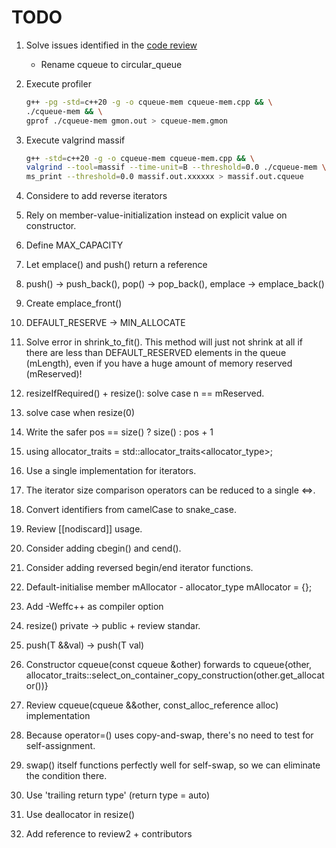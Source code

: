 # TODO

1. Solve issues identified in the [code review](https://codereview.stackexchange.com/questions/281005/simple-c-circular-queue)
    * Rename cqueue to circular_queue
2. Execute profiler

    ```sh
    g++ -pg -std=c++20 -g -o cqueue-mem cqueue-mem.cpp && \
    ./cqueue-mem && \
    gprof ./cqueue-mem gmon.out > cqueue-mem.gmon
    ```

3. Execute valgrind massif

    ```sh
    g++ -std=c++20 -g -o cqueue-mem cqueue-mem.cpp && \
    valgrind --tool=massif --time-unit=B --threshold=0.0 ./cqueue-mem \
    ms_print --threshold=0.0 massif.out.xxxxxx > massif.out.cqueue
    ```

4. Considere to add reverse iterators
5. Rely on member-value-initialization instead on explicit value on constructor.
6. Define MAX_CAPACITY
7. Let emplace() and push() return a reference
8. push() -> push_back(), pop() -> pop_back(), emplace -> emplace_back()
9. Create emplace_front()
10. DEFAULT_RESERVE -> MIN_ALLOCATE
11. Solve error in shrink_to_fit(). This method will just not shrink at all if there are less than DEFAULT_RESERVED elements in the queue (mLength), even if you have a huge amount of memory reserved (mReserved)!
12. resizeIfRequired() + resize(): solve case n == mReserved.
13. solve case when resize(0) 
14. Write the safer pos == size() ? size() : pos + 1
15. using allocator_traits = std::allocator_traits<allocator_type>;
16. Use a single implementation for iterators.
17. The iterator size comparison operators can be reduced to a single <=>.
18. Convert identifiers from camelCase to snake_case.
19. Review [[nodiscard]] usage.
20. Consider adding cbegin() and cend().
21. Consider adding reversed begin/end iterator functions.
22. Default-initialise member mAllocator - allocator_type mAllocator = {};
23. Add -Weffc++ as compiler option
24. resize() private -> public + review standar.
25. push(T &&val) -> push(T val)
26. Constructor cqueue(const cqueue &other) forwards to cqueue{other, allocator_traits::select_on_container_copy_construction(other.get_allocator())}
27. Review cqueue(cqueue &&other, const_alloc_reference alloc) implementation
28. Because operator=() uses copy-and-swap, there's no need to test for self-assignment.
29. swap() itself functions perfectly well for self-swap, so we can eliminate the condition there.
30. Use 'trailing return type' (return type = auto)
31. Use deallocator in resize()
32. Add reference to review2 + contributors

